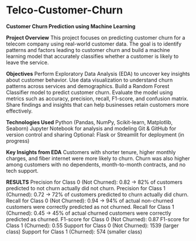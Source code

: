 # Telco-Customer-Churn
**Customer Churn Prediction using Machine Learning**

**Project Overview**
This project focuses on predicting customer churn for a telecom company using real-world customer data. The goal is to identify patterns and factors leading to customer churn and build a machine learning model that accurately classifies whether a customer is likely to leave the service.

**Objectives**
Perform Exploratory Data Analysis (EDA) to uncover key insights about customer behavior.
Use data visualization to understand churn patterns across services and demographics.
Build a Random Forest Classifier model to predict customer churn.
Evaluate the model using metrics such as accuracy, precision, recall, F1-score, and confusion matrix.
Share findings and insights that can help businesses retain customers more effectively.

**Technologies Used**
Python (Pandas, NumPy, Scikit-learn, Matplotlib, Seaborn)
Jupyter Notebook for analysis and modeling
Git & GitHub for version control and sharing
Optional: Flask or Streamlit for deployment (in progress)

**Key Insights from EDA**
Customers with shorter tenure, higher monthly charges, and fiber internet were more likely to churn.
Churn was also higher among customers with no dependents, month-to-month contracts, and no tech support.

**RESULTS**
Precision for Class 0 (Not Churned): 0.82 → 82% of customers predicted to not churn actually did not churn.
Precision for Class 1 (Churned): 0.72 → 72% of customers predicted to churn actually did churn.
Recall for Class 0 (Not Churned): 0.94 → 94% of actual non-churned customers were correctly predicted as not churned.
Recall for Class 1 (Churned): 0.45 → 45% of actual churned customers were correctly predicted as churned. 
F1-score for Class 0 (Not Churned): 0.87
F1-score for Class 1 (Churned): 0.55
Support for Class 0 (Not Churned): 1539 (larger class)
Support for Class 1 (Churned): 574 (smaller class)

